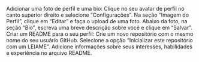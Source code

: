 Adicionar uma foto de perfil e uma bio:
Clique no seu avatar de perfil no canto superior direito e selecione “Configurações”.
Na seção “Imagem do Perfil”, clique em “Editar” e faça o upload de uma foto.
Abaixo da foto, na seção “Bio”, escreva uma breve descrição sobre você e clique em “Salvar”.
Criar um README para o seu perfil:
Crie um novo repositório com o mesmo nome do seu usuário GitHub.
Selecione a opção “Inicializar este repositório com um LEIAME”.
Adicione informações sobre seus interesses, habilidades e experiência no arquivo README.
